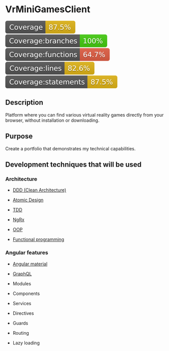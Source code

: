 # VrMiniGamesClient

![Coverage](./badges/vr-mini-games-client/coverage.svg)
![Coverage](./badges/vr-mini-games-client/coverage-branches.svg)
![Coverage](./badges/vr-mini-games-client/coverage-functions.svg)
![Coverage](./badges/vr-mini-games-client/coverage-lines.svg)
![Coverage](./badges/vr-mini-games-client/coverage-statements.svg)

## Description
Platform where you can find various virtual reality games directly from your browser, without installation or downloading.

## Purpose
Create a portfolio that demonstrates my technical capabilities.

## Development techniques that will be used
 ### Architecture
 - [DDD (Clean Architecture)](https://www.youtube.com/watch?v=g5z_8ecIic0&list=PL6PxPH2IZvJre4df2MIIiwJ3zFYffis7i)
 
 - [Atomic Design](https://medium.com/weekly-webtips/angular-clean-arquitecture-d40e9c50f51)
 
 - [TDD](https://dev.to/qarunqb/tdd-in-angular-the-basics-of-general-testing-2bfb)
 
 - [NgRx](https://ngrx.io)
 
 - [OOP](https://www.typescriptlang.org/docs/)
 
 - [Functional programming](https://medium.com/@lizfaria/intro-to-es6-and-functional-programming-in-javascript-4bf25b7b8e63)
 
 ### Angular features
 
 - [Angular material](https://material.angular.io)
 
 - [GraphQL](https://apollo-angular.com/docs/)
 
 - Modules
 
 - Components
 
 - Services
 
 - Directives
 
 - Guards
 
 - Routing
 
 - Lazy loading
